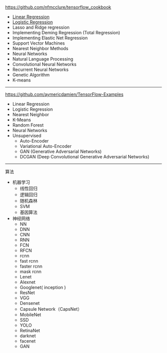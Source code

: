 https://github.com/nfmcclure/tensorflow_cookbook

- [Linear Regression](https://github.com/nfmcclure/tensorflow_cookbook#ch-3-linear-regression)
- [Logistic Regression](https://github.com/nfmcclure/tensorflow_cookbook#ch-3-linear-regression)
- Lasso and Ridge regression
- Implementing Deming Regression (Total Regression)
- Implementing Elastic Net Regression
- Support Vector Machines
- Nearest Neighbor Methods
- Neural Networks
- Natural Language Processing
- Convolutional Neural Networks
- Recurrent Neural Networks
- Genetic Algorithm
- K-means

---

https://github.com/aymericdamien/TensorFlow-Examples

- Linear Regression
- Logistic Regression
- Nearest Neighbor 
- K-Means
- Random Forest
- Neural Networks
- Unsupervised
	- Auto-Encoder
	- Variational Auto-Encoder
	- GAN (Generative Adversarial Networks)
	- DCGAN (Deep Convolutional Generative Adversarial Networks)

---

算法

- 机器学习
	- 线性回归
	- 逻辑回归
	- 随机森林
	- SVM
	- 基因算法
- 神经网络
	- NN
	- DNN
	- CNN
	- RNN
	- FCN
	- RFCN
	- rcnn
	- fast rcnn
	- faster rcnn
	- mask rcnn
	- Lenet
	- Alexnet
	- Googlenet( inception )
	- ResNet
	- VGG
	- Densenet
	- Capsule Network（CapsNet）
	- MobileNet
	- SSD
	- YOLO
	- RetinaNet
	- darknet
	- facenet
	- GAN
